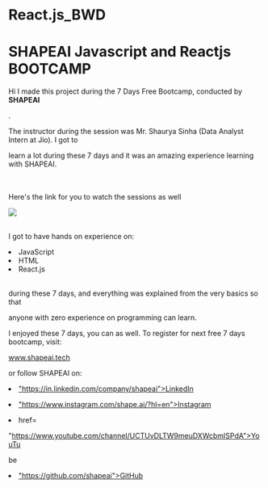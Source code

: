# React.js_BWD
# SHAPEAI Javascript and Reactjs BOOTCAMP

Hi I made this project during the 7 Days Free Bootcamp, conducted by <b> SHAPEAI

</b>.

The instructor during the session was Mr. Shaurya Sinha (Data Analyst Intern at Jio). I got to

learn a lot during these 7 days and it was an amazing experience learning with SHAPEAI.

<br><br>Here's the link for you to watch the sessions as well<br>

<a href="https://www.youtube.com/playlist?list=PL7zl8TDRnbulLetcbkthT0p_IzwgRAYbu"> <img src="https://github.com/ShapeAI/PYTHON-AND-DATA-ANALYTICS/blob/main/YOUTUBE%20THUMBNAIL-4.png"> </a>

<br>I got to have hands on experience on:

<li>JavaScript

<li>HTML

<li>React.js

<br>during these 7 days, and everything was explained from the very basics so that

anyone with zero experience on programming can learn.

I enjoyed these 7 days, you can as well. To register for next free 7 days bootcamp, visit:

<a href="https://www.shapeai.tech"> www.shapeai.tech</a>

or follow SHAPEAI on:

<li><a href=

"https://in.linkedin.com/company/shapeai">LinkedIn</a>

<li><a href=

"https://www.instagram.com/shape.ai/?hl=en">Instagram</a>

<li><a

href=

"https://www.youtube.com/channel/UCTUvDLTW9meuDXWcbmISPdA">YouTu

be</a>

<li><a href=

"https://github.com/shapeai">GitHub</a>


